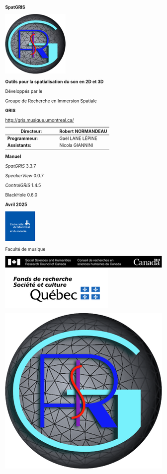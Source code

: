 **SpatGRIS**

<img src="./media-fr/media/image1.png"
style="width:2.01572in;height:2in" />

**Outils pour la spatialisation du son en 2D et 3D**

Développés par le

Groupe de Recherche en Immersion Spatiale

**GRIS**

<http://gris.musique.umontreal.ca/>

<table>
<colgroup>
<col style="width: 50%" />
<col style="width: 50%" />
</colgroup>
<thead>
<tr class="header">
<th><strong>Directeur:</strong></th>
<th>Robert NORMANDEAU</th>
</tr>
</thead>
<tbody>
<tr class="odd">
<td><strong>Programmeur:</strong></td>
<td>Gaël LANE LÉPINE</td>
</tr>
<tr class="even">
<td><strong>Assistants:</strong></td>
<td>Nicola GIANNINI</td>
</tr>
</tbody>
</table>

**Manuel**

*SpatGRIS* 3.3.7

*SpeakerView* 0.0.7

*ControlGRIS* 1.4.5

BlackHole 0.6.0

**Avril 2025**

<img src="./media-fr/media/image2.png"
style="width:1in;height:1in" />

Faculté de musique

<img src="./media-fr/media/image3.png"
 />
<img src="./media-fr/media/image4.png"
 />

<!-- TODO: find a way to integrate that table of content with mdbook -->
<!-- **Table des matières** -->

<!-- [1. Présentation générale -->
<!-- [6](#groupe-de-recherche-en-immersion-spatiale-gris)](#groupe-de-recherche-en-immersion-spatiale-gris) -->

<!-- [1.1. SpatGRIS est un outil de spatialisation -->
<!-- [6](#spatgris-est-un-outil-de-spatialisation-et-de-locaisation)](#spatgris-est-un-outil-de-spatialisation-et-de-locaisation) -->

<!-- [1.1.1. Spatialisation [6](#spatialisation)](#spatialisation) -->

<!-- [1.1.2. Localisation [6](#localisation)](#localisation) -->

<!-- [1.2. SpatGRIS est un enregistreur et un lecteur -->
<!-- [6](#spatgris-est-un-enregistreur-et-un-lecteur)](#spatgris-est-un-enregistreur-et-un-lecteur) -->

<!-- [1.3. SpatGRIS fabrique des configurations de haut-parleurs -->
<!-- [6](#spatgris-produit-des-configurations-de-haut-parleurs)](#spatgris-produit-des-configurations-de-haut-parleurs) -->

<!-- [1.3.1. Configuration DOME -->
<!-- [6](#configuration-dome)](#configuration-dome) -->

<!-- [1.3.2 Configuration CUBE [6](#configuration-cube)](#configuration-cube) -->

<!-- [1.4. Les haut-parleurs peuvent faire partie de la spatialisation et de -->
<!-- la localisation -->
<!-- [6](#les-haut-parleurs-participe-à-la-spatialisation-et-à-la-localisation)](#les-haut-parleurs-participe-à-la-spatialisation-et-à-la-localisation) -->

<!-- [1.5. Les trois composantes de SpatGRIS -->
<!-- [7](#les-trois-composantes-de-spatgris)](#les-trois-composantes-de-spatgris) -->

<!-- [1.6. Qu'y a-t-il de nouveau et d'amélioré dans ControlGRIS/SpatGRIS? -->
<!-- [7](#quy-a-t-il-de-nouveau-et-damélioré-dans-controlgrisspatgris)](#quy-a-t-il-de-nouveau-et-damélioré-dans-controlgrisspatgris) -->

<!-- [1.7. Groupe de Recherche en Immersion Spatiale (GRIS) -->
<!-- [8](#groupe-de-recherche-en-immersion-spatiale-gris)](#groupe-de-recherche-en-immersion-spatiale-gris) -->

<!-- [2. INTRODUCTION [8](#introduction)](#introduction) -->

<!-- [2.1. Architecture [8](#architecture)](#architecture) -->

<!-- [2.2. SpatGRIS [9](#spatgris)](#spatgris) -->

<!-- [2.2.1. L'histoire [9](#lhistoire)](#lhistoire) -->

<!-- [2.2.2. Configuration requise -->
<!-- [9](#configuration-requise)](#configuration-requise) -->

<!-- [2.2.3. Notes d'installation -->
<!-- [9](#notes-dinstallation)](#notes-dinstallation) -->

<!-- [2.2.4. Accès au microphone -->
<!-- [10](#accès-au-microphone)](#accès-au-microphone) -->

<!-- [2.2.5. Volume de BlackHole à 0 dB -->
<!-- [10](#volume-de-blackhole-à-0-db)](#volume-de-blackhole-à-0-db) -->

<!-- [2.2.6. Nouveaux utilisateurs de BlackHole et de macOS 14 Sonoma -->
<!-- [10](#nouveaux-utilisateurs-de-blackhole-et-de-macos-14-sonoma)](#nouveaux-utilisateurs-de-blackhole-et-de-macos-14-sonoma) -->

<!-- [2.3. ControlGRIS [10](#controlgris2)](#controlgris2) -->

<!-- [2.3.1. L’histoire [10](#lhistoire-1)](#lhistoire-1) -->

<!-- [2.3.2. Configuration requise -->
<!-- [10](#configuration-requise-1)](#configuration-requise-1) -->

<!-- [2.3.3. Notes d'installation -->
<!-- [11](#notes-dinstallation-1)](#notes-dinstallation-1) -->

<!-- [2.3.4. AU, VST, AAX [11](#au-vst-aax)](#au-vst-aax) -->

<!-- [2.4. Guide de démarrage rapide -->
<!-- [12](#guide-de-démarrage-rapide)](#guide-de-démarrage-rapide) -->

<!-- [3. Connections [14](#connections)](#connections) -->

<!-- [3.1. Connecter la SAN à SpatGRIS -->
<!-- [14](#connecter-la-san-à-spatgris)](#connecter-la-san-à-spatgris) -->

<!-- [3.1.1. Ouvrir SpatGRIS [14](#ouvrir-spatgris)](#ouvrir-spatgris) -->

<!-- [3.1.2. Régler le niveau de sortie -->
<!-- [14](#régler-le-niveau-de-sortie)](#régler-le-niveau-de-sortie) -->

<!-- [3.1.3. Assigner la SAN à BlackHole -->
<!-- [14](#assigner-la-san-à-blackhole)](#assigner-la-san-à-blackhole) -->

<!-- [3.1.4. Multiclient [14](#multiclient)](#multiclient) -->

<!-- [3.2. Connecter ControlGRIS à SpatGRIS -->
<!-- [15](#connecter-controlgris2-à-spatgris)](#connecter-controlgris2-à-spatgris) -->

<!-- [3.2.1. Numérotation des canaux audio et OSC -->
<!-- [15](#numérotation-des-canaux-audio-et-osc)](#numérotation-des-canaux-audio-et-osc) -->

<!-- [3.2.2. Couleurs des sources -->
<!-- [16](#couleurs-des-sources)](#couleurs-des-sources) -->

<!-- [4. ControlGRIS [17](#controlgris2-1)](#controlgris2-1) -->

<!-- [4.1. Introduction [17](#introduction-1)](#introduction-1) -->

<!-- [4.2. Interface graphique -->
<!-- [17](#interface-graphique)](#interface-graphique) -->

<!-- [4.3. Panneau de configuration -->
<!-- [18](#panneau-de-configuration)](#panneau-de-configuration) -->

<!-- [4.3.1. Settings [18](#settings)](#settings) -->

<!-- [MODE [18](#mode)](#mode) -->

<!-- [OSC Port [18](#osc-port)](#osc-port) -->

<!-- [IP Address [18](#ip-address)](#ip-address) -->

<!-- [Nombre des sources [18](#nombre-des-sources)](#nombre-des-sources) -->

<!-- [First Source ID [18](#first-source-id)](#first-source-id) -->

<!-- [4.3.2. Sources [19](#sources)](#sources) -->

<!-- [4.3.3. Contrôleurs [19](#contrôleurs)](#contrôleurs) -->

<!-- [4.4. Vues de la spatialisation -->
<!-- [20](#vues-de-la-spatialisation)](#vues-de-la-spatialisation) -->

<!-- [4.4.1 Vue en mode DOME [20](#vue-en-mode-dome)](#vue-en-mode-dome) -->

<!-- [4.4.2. Spans en mode DOME -->
<!-- [20](#spans-en-mode-dome)](#spans-en-mode-dome) -->

<!-- [4.4.3. Vue en mode CUBE [21](#vue-en-mode-cube)](#vue-en-mode-cube) -->

<!-- [4.4.4. Spans en mode CUBE -->
<!-- [21](#spans-en-mode-cube)](#spans-en-mode-cube) -->

<!-- [4.4.5. Élévation en mode CUBE en mode Normal ou Extended Top -->
<!-- [22](#élévation-en-mode-cube-en-mode-normal-ou-extended-top)](#élévation-en-mode-cube-en-mode-normal-ou-extended-top) -->

<!-- [4.4.6. Élévation en mode CUBE dans les modes Extended Top et Bottom -->
<!-- [22](#élévation-en-mode-cube-dans-les-modes-extended-top-et-bottom)](#élévation-en-mode-cube-dans-les-modes-extended-top-et-bottom) -->

<!-- [4.5. Comment utiliser ControlGRIS -->
<!-- [22](#comment-utiliser-controlgris2)](#comment-utiliser-controlgris2) -->

<!-- [4.5.1. Charger le plugiciel sur une piste -->
<!-- [23](#charger-le-plugiciel-sur-une-piste)](#charger-le-plugiciel-sur-une-piste) -->

<!-- [4.5.2. Sauvegarde des mémoires et enregistrement des automations -->
<!-- [23](#sauvegarde-des-mémoires-et-enregistrement-des-automations)](#sauvegarde-des-mémoires-et-enregistrement-des-automations) -->

<!-- [4.5.3. Rappeler les mémoires -->
<!-- [23](#rappeler-les-mémoires)](#rappeler-les-mémoires) -->

<!-- [4.6. Trajectoires -->
<!-- [24](#trajectoires-abstraites)](#trajectoires-abstraites) -->

<!-- [4.6.1. Sources Link [24](#sources-link)](#sources-link) -->

<!-- [Azimuth-Elevation (DOME) et Azimuth-Distance (CUBE) Links -->
<!-- [24](#azimuth-elevation-dome-et-azimuth-distance-cube-links)](#azimuth-elevation-dome-et-azimuth-distance-cube-links) -->

<!-- [Elevation Links (CUBE mode seulement) -->
<!-- [24](#elevation-links-cube-mode-seulement)](#elevation-links-cube-mode-seulement) -->

<!-- [4.6.2. Types de trajectoires -->
<!-- [25](#types-de-trajectoires)](#types-de-trajectoires) -->

<!-- [Azimuth-Elevation (DOME) et Azimuth-Distance (CUBE) Trajectory Type -->
<!-- [25](#azimuth-elevation-dome-et-azimuth-distance-cube-trajectory-type)](#azimuth-elevation-dome-et-azimuth-distance-cube-trajectory-type) -->

<!-- [Elevation (CUBE seulement) Trajectory Type -->
<!-- [25](#elevation-cube-seulement-trajectory-type)](#elevation-cube-seulement-trajectory-type) -->

<!-- [Realtime [26](#realtime)](#realtime) -->

<!-- [Drawing [26](#drawing)](#drawing) -->

<!-- [Maj-Clic en mode Drawing -->
<!-- [26](#maj-clic-en-mode-drawing)](#maj-clic-en-mode-drawing) -->

<!-- [Activate [27](#activate)](#activate) -->

<!-- [Enregistrement de la trajectoire dans la SAN -->
<!-- [27](#enregistrement-de-la-trajectoire-dans-la-san)](#enregistrement-de-la-trajectoire-dans-la-san) -->

<!-- [4.6.3. Un cas particulier : le pendule -->
<!-- [27](#un-cas-particulier-le-pendule)](#un-cas-particulier-le-pendule) -->

<!-- [4.6.4. Mémoires et trajectoires automatisées -->
<!-- [27](#mémoires-et-trajectoires-automatisées)](#mémoires-et-trajectoires-automatisées) -->

<!-- [5. SpatGRIS [29](#spatgris-1)](#spatgris-1) -->

<!-- [5.1. Introduction [29](#introduction-2)](#introduction-2) -->

<!-- [5.2. SpeakerView [30](#speakerview)](#speakerview) -->

<!-- [5.2.1. Visibilité et raccourcis-clavier -->
<!-- [30](#visibilité-et-raccourcis-clavier)](#visibilité-et-raccourcis-clavier) -->

<!-- [5.2.2. Deux applications distinctes -->
<!-- [30](#deux-applications-distinctes)](#deux-applications-distinctes) -->

<!-- [5.3. Modifier la configuration de haut-parleurs et non la -->
<!-- spatialisation -->
<!-- [31](#modifier-la-configuration-de-haut-parleurs-et-non-la-spatialisation)](#modifier-la-configuration-de-haut-parleurs-et-non-la-spatialisation) -->

<!-- [5.4. Réglages (Settings) [32](#réglages-settings)](#réglages-settings) -->

<!-- [5.5. Contrôles [32](#contrôles)](#contrôles) -->

<!-- [5.6. Le DOME et le CUBE [32](#le-dome-et-le-cube)](#le-dome-et-le-cube) -->

<!-- [5.6.1. DOME [33](#dome)](#dome) -->

<!-- [5.6.2. CUBE [33](#cube)](#cube) -->

<!-- [5.7. Le mode HYBRID: DOME et CUBE dans le même projet -->
<!-- [34](#le-mode-hybrid-dome-et-cube-dans-le-même-projet)](#le-mode-hybrid-dome-et-cube-dans-le-même-projet) -->

<!-- [5.7.1. Qu'est-ce qui est sauvegardé en mode HYBRID ? -->
<!-- [34](#quest-ce-qui-est-sauvegardé-en-mode-hybrid)](#quest-ce-qui-est-sauvegardé-en-mode-hybrid) -->

<!-- [5.7.2. Quel mode est chargé en fonction de l'ordre d'ouverture du -->
<!-- Speaker Setup et du Project? -->
<!-- [34](#quel-mode-est-chargé-en-fonction-de-lordre-douverture-du-speaker-setup-et-du-project)](#quel-mode-est-chargé-en-fonction-de-lordre-douverture-du-speaker-setup-et-du-project) -->

<!-- [5.7.3. Attenuation settings dans le mode CUBE ou HYBRID -->
<!-- [35](#attenuation-settings-dans-le-mode-cube-ou-hybrid)](#attenuation-settings-dans-le-mode-cube-ou-hybrid) -->

<!-- [5.7.4. Conversion de DOME en CUBE et vice versa -->
<!-- [36](#conversion-de-dome-en-cube-et-vice-versa)](#conversion-de-dome-en-cube-et-vice-versa) -->

<!-- [5.7.5. Spatialisation en 2D et 3D -->
<!-- [36](#spatialisation-en-2d-et-3d)](#spatialisation-en-2d-et-3d) -->

<!-- [5.8. Dispositif de haut-parleurs -->
<!-- [37](#dispositif-de-haut-parleurs)](#dispositif-de-haut-parleurs) -->

<!-- [5.8.1. Speaker Setup Edition -->
<!-- [38](#speaker-setup-edition)](#speaker-setup-edition) -->

<!-- [5.8.2. Ordre des haut-parleurs et représentation visuelle -->
<!-- [38](#ordre-des-haut-parleurs-et-représentation-visuelle)](#ordre-des-haut-parleurs-et-représentation-visuelle) -->

<!-- [5.8.3. Exigences minimales -->
<!-- [39](#exigences-minimales)](#exigences-minimales) -->

<!-- [5.8.4. Sorties directes [40](#sorties-directes)](#sorties-directes) -->

<!-- [Sorties directes indépendantes -->
<!-- [40](#sorties-directes-indépendantes)](#sorties-directes-indépendantes) -->

<!-- [Sorties directes spatialisées -->
<!-- [40](#sorties-directes-spatialisées)](#sorties-directes-spatialisées) -->

<!-- [5.8.5. Show Speaker Numbers -->
<!-- [41](#show-speaker-numbers)](#show-speaker-numbers) -->

<!-- [5.9. Sources et Speakers -->
<!-- [42](#sources-et-speakers)](#sources-et-speakers) -->

<!-- [5.9.1. Mute et Solo [43](#mute-et-solo)](#mute-et-solo) -->

<!-- [5.9.2. Indicateurs de crête et réinitialisation -->
<!-- [43](#indicateurs-de-crête-et-réinitialisation)](#indicateurs-de-crête-et-réinitialisation) -->

<!-- [5.10. Les réductions stéréo -->
<!-- [43](#les-réductions-stéréo)](#les-réductions-stéréo) -->

<!-- [5.10.1. STEREO [43](#stereo)](#stereo) -->

<!-- [5.10.2. BINAURAL [44](#binaural)](#binaural) -->

<!-- [5.11. Enregistrement [44](#enregistrement)](#enregistrement) -->

<!-- [6. PLAYER [46](#player)](#player) -->

<!-- [6.1. Effectuer un enregistrement pour le PLAYER -->
<!-- [46](#effectuer-un-enregistrement-pour-le-player)](#effectuer-un-enregistrement-pour-le-player) -->

<!-- [6.2. Ouvrir et lire un projet avec le PLAYER -->
<!-- [46](#ouvrir-et-lire-un-projet-avec-le-player)](#ouvrir-et-lire-un-projet-avec-le-player) -->

<!-- [6.2.1. Ouvrir le Speaker Setup pour l'écoute -->
<!-- [46](#ouvrir-le-speaker-setup-pour-lécoute)](#ouvrir-le-speaker-setup-pour-lécoute) -->

<!-- [6.2.2. Ouvrir la fenêtre PLAYER et charger les fichiers -->
<!-- [47](#ouvrir-la-fenêtre-player-et-charger-les-fichiers)](#ouvrir-la-fenêtre-player-et-charger-les-fichiers) -->

<!-- [6.2.3. Jouer la pièce [48](#jouer-la-pièce)](#jouer-la-pièce) -->

<!-- [6.2.4. DOME dans CUBE ou CUBE dans DOME -->
<!-- [48](#dome-dans-cube-ou-cube-dans-dome)](#dome-dans-cube-ou-cube-dans-dome) -->

<!-- [6.2.5. Les sorties directes dans le PLAYER -->
<!-- [49](#les-sorties-directes-dans-le-player)](#les-sorties-directes-dans-le-player) -->

<!-- [6.3. Sauvegarder un projet PLAYER -->
<!-- [50](#sauvegarder-un-projet-player)](#sauvegarder-un-projet-player) -->

<!-- [7. Menus [51](#menus)](#menus) -->

<!-- [7.1. Menu File [51](#menu-file)](#menu-file) -->

<!-- [7.2. Menu View [51](#menu-view)](#menu-view) -->

<!-- [7.3. Nommer et sauvegarder -->
<!-- [52](#nommer-et-sauvegarder)](#nommer-et-sauvegarder) -->

<!-- [7.4. Représentations [53](#représentations)](#représentations) -->

<!-- [7.4.1. Représentation 3D [53](#représentation-3d)](#représentation-3d) -->

<!-- [7.4.2. Représentation 2D [54](#représentation-2d)](#représentation-2d) -->

<!-- [7.5. Performance et charge de travail du CPU -->
<!-- [54](#performance-et-charge-de-travail-du-cpu)](#performance-et-charge-de-travail-du-cpu) -->

<!-- [7.6. Menu d'aide [54](#menu-daide)](#menu-daide) -->

<!-- [8. Addendum [55](#addendum)](#addendum) -->

<!-- [8.1. Descriptions des Sources Link -->
<!-- [55](#descriptions-des-sources-link)](#descriptions-des-sources-link) -->

<!-- [8.1.1. Azimuth-Elevation et Azimuth-Distance -->
<!-- [55](#azimuth-elevation-et-azimuth-distance)](#azimuth-elevation-et-azimuth-distance) -->

<!-- [8.1.2. Elevation (Mode CUBE uniquement) -->
<!-- [56](#elevation-mode-cube-uniquement)](#elevation-mode-cube-uniquement) -->

<!-- [8.2. Descriptions des trajectoires -->
<!-- [57](#descriptions-des-trajectoires)](#descriptions-des-trajectoires) -->

<!-- [8.2.1. Azimuth-Elevation et Azimuth-Distance -->
<!-- [57](#azimuth-elevation-et-azimuth-distance-1)](#azimuth-elevation-et-azimuth-distance-1) -->

<!-- [8.2.2. Elevation (Mode CUBE uniquement) -->
<!-- [58](#elevation-mode-cube-uniquement-1)](#elevation-mode-cube-uniquement-1) -->

<!-- [8.3. Messages OSC dans SpatGRIS -->
<!-- [58](#messages-osc-dans-spatgris)](#messages-osc-dans-spatgris) -->

<!-- [8.4. Messages OSC dans ControlGRIS -->
<!-- [60](#messages-osc-dans-controlgris2)](#messages-osc-dans-controlgris2) -->

<!-- [8.5. Open Stage Control et Lemur -->
<!-- [60](#open-stage-control-et-lemur)](#open-stage-control-et-lemur) -->

<!-- [8.6. Désinstaller [60](#désinstaller)](#désinstaller) -->

<!-- [8.6.1. SpatGRIS [60](#spatgris-2)](#spatgris-2) -->

<!-- [8.6.2. ControlGRIS [60](#controlgris2-2)](#controlgris2-2) -->

<!-- [9. Problèmes connus et avertissements -->
<!-- [61](#problèmes-connus-et-avertissements)](#problèmes-connus-et-avertissements) -->

<!-- [9.1. Problèmes connus [61](#problèmes-connus)](#problèmes-connus) -->

<!-- [9.1.1. SpatGRIS, le plugiciel et SpatGRIS, le logiciel -->
<!-- [61](#spatgris-le-plugiciel-et-spatgris-le-logiciel)](#spatgris-le-plugiciel-et-spatgris-le-logiciel) -->

<!-- [9.1.2. [61](#section)](#section) -->

<!-- [9.1.3. [61](#section-1)](#section-1) -->

<!-- [9.2. Reaper [61](#reaper)](#reaper) -->

<!-- [9.2.1. Pistes mono [61](#pistes-mono)](#pistes-mono) -->

<!-- [9.2.2. Préférences avec Jack -->
<!-- [62](#préférences-avec-jack)](#préférences-avec-jack) -->

<!-- [9.3. Logic Pro [62](#logic-pro)](#logic-pro) -->

<!-- [9.3.1. Une seule sortie Surround -->
<!-- [62](#une-seule-sortie-surround)](#une-seule-sortie-surround) -->

<!-- [9.3.2. Bouton Activate [62](#bouton-activate)](#bouton-activate) -->

<!-- [9.4. Digital Performer 11 et automatisation des mémoires -->
<!-- [62](#digital-performer-11-et-automatisation-des-mémoires)](#digital-performer-11-et-automatisation-des-mémoires) -->

<!-- [9.5. Utilisation de SpatGRIS avec des entrées en direct -->
<!-- [62](#utilisation-de-spatgris-avec-des-entrées-en-direct)](#utilisation-de-spatgris-avec-des-entrées-en-direct) -->

<!-- [10. Conseil et astuces [63](#conseil-et-astuces)](#conseil-et-astuces) -->

<!-- [10.1. Spatialisation acousmatique -->
<!-- [63](#spatialisation-acousmatique)](#spatialisation-acousmatique) -->

<!-- [10.1.1. Console de mixage [63](#console-de-mixage)](#console-de-mixage) -->

<!-- [10.1.2. Station Audio Numérique -->
<!-- [63](#station-audio-numérique)](#station-audio-numérique) -->

<!-- [10.1.3. Dispositif acousmatique -->
<!-- [63](#dispositif-acousmatique)](#dispositif-acousmatique) -->

<!-- [10.1.4. Scénario [64](#scénario)](#scénario) -->

<!-- [10.2. Utilisation du PLAYER sans votre présence -->
<!-- [66](#utilisation-du-player-en-votre-absence)](#utilisation-du-player-en-votre-absence) -->

<!-- [10.3. Le mode HYBRID pour varier les trajectoires -->
<!-- [66](#le-mode-hybrid-pour-varier-les-trajectoires)](#le-mode-hybrid-pour-varier-les-trajectoires) -->

<!-- [Index [68](#index)](#index) -->

<img src="./media-fr/media/image5.png"
 />
